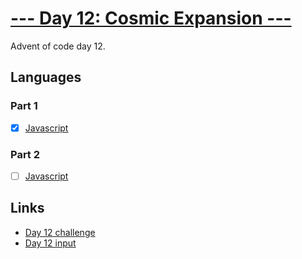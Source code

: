 # [--- Day 12: Cosmic Expansion ---](https://adventofcode.com/2023/day/12)

Advent of code day 12.

## Languages

### Part 1

- [x] [Javascript](day-12-part1.mjs)

### Part 2

- [ ] [Javascript](day-12-part2.mjs)

## Links

- [Day 12 challenge](https://adventofcode.com/2023/day/12)
- [Day 12 input](https://adventofcode.com/2023/day/12/input)
